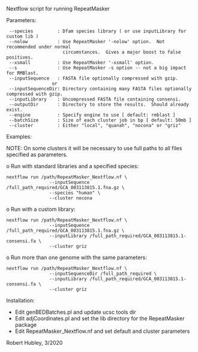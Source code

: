 Nextflow script for running RepeatMasker

 Parameters:

     --species         : Dfam species library ( or use inputLibrary for custom lib )
     --nolow           : Use RepeatMasker '-nolow' option.  Not recommended under normal
                         circumstances.  Gives a major boost to false positives.
     --xsmall          : Use RepeatMasker '-xsmall' option.
     --s               : Use RepeatMasker -s option -- not a big impact for RMBlast.
     --inputSequence   : FASTA file optionally compressed with gzip.
                     or 
     --inputSequenceDir: Directory containing many FASTA files optionally compressed with gzip.
     --inputLibrary    : Uncompressed FASTA file containing consensi.
     --outputDir       : Directory to store the results.  Should already exist.
     --engine          : Specify engine to use [ default: rmblast ]
     --batchSize       : Size of each cluster job in bp [ default: 50mb ]
     --cluster         : Either "local", "quanah", "nocona" or "griz"
 
 Examples:

  NOTE: On some clusters it will be necessary to use full paths to
        all files specified as parameters.

  o Run with standard libraries and a specified species:
   
    nextflow run /path/RepeatMasker_Nextflow.nf \
                    --inputSequence /full_path_required/GCA_003113815.1.fna.gz \
                    --species "human" \
                    --cluster nocona

  o Run with a custom library:

    nextflow run /path/RepeatMasker_Nextflow.nf \
                    --inputSequence /full_path_required/GCA_003113815.1.fna.gz \
                    --inputLibrary /full_path_required/GCA_003113815.1-consensi.fa \
                    --cluster griz

  o Run more than one genome with the same parameters:

    nextflow run /path/RepeatMasker_Nextflow.nf \
                    --inputSequenceDir /full_path_required \
                    --inputLibrary /full_path_required/GCA_003113815.1-consensi.fa \
                    --cluster griz


Installation:

   - Edit genBEDBatches.pl and update ucsc tools dir
   - Edit adjCoordinates.pl and set the lib directory for the RepeatMasker package
   - Edit RepeatMasker_Nextflow.nf and set default and cluster parameters

Robert Hubley, 3/2020


